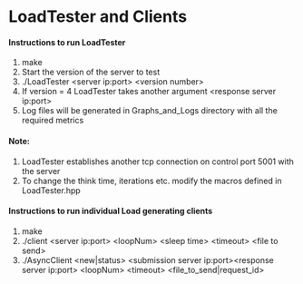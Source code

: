 # LoadTester and Clients

#### Instructions to run LoadTester
1. make
2. Start the version of the server to test
3. ./LoadTester \<server ip:port\> \<version number\>
4. If version = 4  LoadTester takes another argument \<response server ip:port\>
5. Log files will be generated in Graphs_and_Logs directory with all the required metrics


#### Note: 
1. LoadTester establishes another tcp connection on control port 5001 with the server
2. To change the think time, iterations etc. modify the macros defined in LoadTester.hpp


#### Instructions to run individual Load generating clients
1. make
2. ./client \<server ip:port\> \<loopNum\> \<sleep time\> \<timeout\>  \<file to send\>
3. ./AsyncClient \<new|status\> \<submission server ip:port\>\<response server ip:port\>  \<loopNum\> \<timeout\>  \<file_to_send|request_id\>